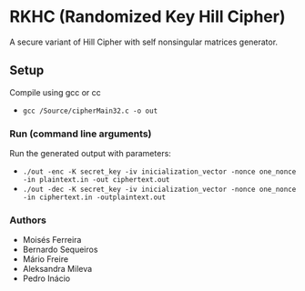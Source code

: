 # RKHC (Randomized Key Hill Cipher)
A secure variant of Hill Cipher with self nonsingular matrices generator.

## Setup
Compile using gcc or cc
- `gcc /Source/cipherMain32.c -o out`

### Run (command line arguments)
Run the generated output with parameters:
- `./out -enc -K secret_key -iv inicialization_vector -nonce one_nonce -in plaintext.in -out ciphertext.out`
- `./out -dec -K secret_key -iv inicialization_vector -nonce one_nonce -in ciphertext.in -outplaintext.out`

### Authors
- Moisés Ferreira
- Bernardo Sequeiros
- Mário Freire
- Aleksandra Mileva
- Pedro Inácio

